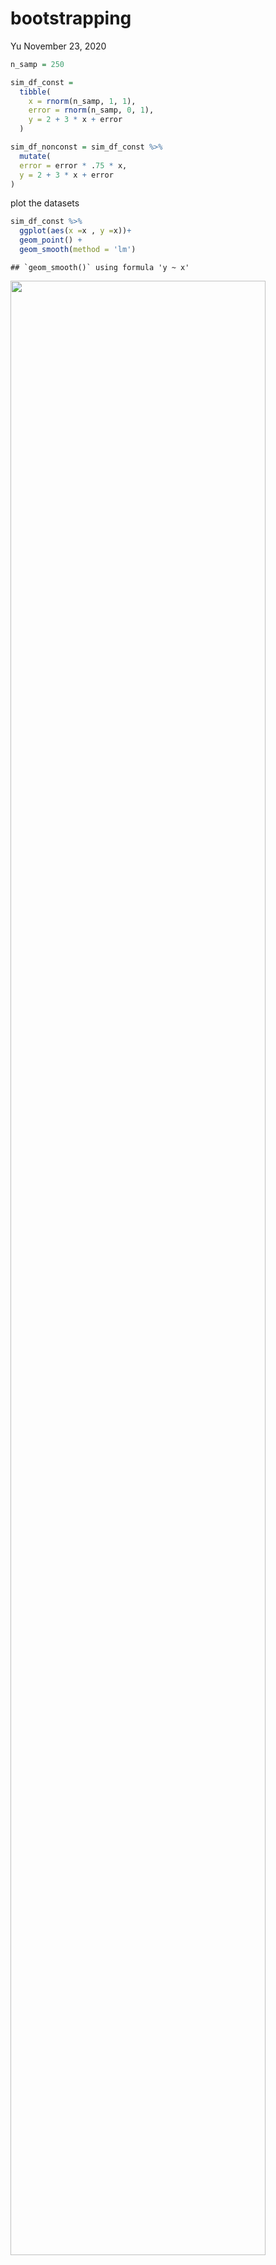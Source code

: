 bootstrapping
================
Yu
November 23, 2020

``` r
n_samp = 250

sim_df_const = 
  tibble(
    x = rnorm(n_samp, 1, 1),
    error = rnorm(n_samp, 0, 1),
    y = 2 + 3 * x + error
  )

sim_df_nonconst = sim_df_const %>% 
  mutate(
  error = error * .75 * x,
  y = 2 + 3 * x + error
)
```

plot the datasets

``` r
sim_df_const %>% 
  ggplot(aes(x =x , y =x))+
  geom_point() +
  geom_smooth(method = 'lm')
```

    ## `geom_smooth()` using formula 'y ~ x'

<img src="bootstrapping_files/figure-markdown_github/unnamed-chunk-2-1.png" width="90%" />

``` r
sim_df_nonconst %>% 
  ggplot(aes(x =x , y =x))+
  geom_point() +
  geom_smooth(method = 'lm')
```

    ## `geom_smooth()` using formula 'y ~ x'

<img src="bootstrapping_files/figure-markdown_github/unnamed-chunk-2-2.png" width="90%" />

``` r
lm(y~x, data = sim_df_const) %>% broom::tidy()
```

    ## # A tibble: 2 x 5
    ##   term        estimate std.error statistic   p.value
    ##   <chr>          <dbl>     <dbl>     <dbl>     <dbl>
    ## 1 (Intercept)     2.00    0.0910      21.9 5.26e- 60
    ## 2 x               3.08    0.0656      46.9 2.42e-125

``` r
lm(y~x, data = sim_df_nonconst) %>% broom::tidy()
```

    ## # A tibble: 2 x 5
    ##   term        estimate std.error statistic   p.value
    ##   <chr>          <dbl>     <dbl>     <dbl>     <dbl>
    ## 1 (Intercept)     1.97    0.0980      20.1 4.73e- 54
    ## 2 x               3.14    0.0706      44.5 2.99e-120

Draw one bootstrap sample
-------------------------

``` r
boot_sample = function(df){
  
  sample_frac(df, replace = TRUE) %>% 
    arrange(x)
}
```

Check if this works

``` r
boot_sample(sim_df_nonconst) %>% 
  ggplot(aes(x =x , y =x))+
  geom_point(alpha = .3) +
  geom_smooth(method = 'lm') +
  ylim(-5, 16)
```

    ## `geom_smooth()` using formula 'y ~ x'

<img src="bootstrapping_files/figure-markdown_github/unnamed-chunk-5-1.png" width="90%" />

``` r
boot_sample(sim_df_nonconst) %>% 
  lm(y~x, data = .) %>% 
  broom::tidy()
```

    ## # A tibble: 2 x 5
    ##   term        estimate std.error statistic   p.value
    ##   <chr>          <dbl>     <dbl>     <dbl>     <dbl>
    ## 1 (Intercept)     2.05    0.0904      22.7 1.49e- 62
    ## 2 x               3.01    0.0630      47.7 5.93e-127

Many samples and analysis
-------------------------

``` r
boot_straps = 
  tibble(
    strap_number = 1:1000,
    strap_sample = rerun(1000, boot_sample(sim_df_nonconst))
  )
```

Can I run my analysis on these...?

``` r
boot_results = 
  boot_straps %>% 
  mutate(
      models= map(.x = strap_sample, ~lm(y~x, data = .x)),
      results = map(models, broom::tidy)
  ) %>% 
  select(strap_number, results) %>% 
  unnest(results)
```

What do I have now?

``` r
boot_results %>% 
  group_by(term) %>% 
  summarise(
    mean_est = mean(estimate),
    sd_est = sd(estimate)
  )
```

    ## `summarise()` ungrouping output (override with `.groups` argument)

    ## # A tibble: 2 x 3
    ##   term        mean_est sd_est
    ##   <chr>          <dbl>  <dbl>
    ## 1 (Intercept)     1.97 0.0627
    ## 2 x               3.14 0.101

Look at the distributions

``` r
boot_results %>% 
  filter(term == 'x') %>% 
  ggplot(aes(x = estimate)) +
  geom_density()
```

<img src="bootstrapping_files/figure-markdown_github/unnamed-chunk-10-1.png" width="90%" />

construct bootstrap CI

``` r
boot_results %>% 
  group_by(term) %>% 
  summarise(
    ci_lower = quantile(estimate, 0.025),
    ci_upper = quantile(estimate, 0.975)
  )
```

    ## `summarise()` ungrouping output (override with `.groups` argument)

    ## # A tibble: 2 x 3
    ##   term        ci_lower ci_upper
    ##   <chr>          <dbl>    <dbl>
    ## 1 (Intercept)     1.84     2.08
    ## 2 x               2.95     3.34

Bootstrap using modelr
----------------------

Can we simplyfy anything ... ?

``` r
sim_df_nonconst %>% 
  bootstrap(1000, id = 'strap_number') %>% 
  mutate(
      models= map(.x = strap, ~lm(y~x, data = .x)),
      results = map(models, broom::tidy)
  ) %>% 
  select(strap_number, results) %>% 
  unnest(results) %>% 
   group_by(term) %>% 
  summarise(
    mean_est = mean(estimate),
    sd_est = sd(estimate))
```

    ## `summarise()` ungrouping output (override with `.groups` argument)

    ## # A tibble: 2 x 3
    ##   term        mean_est sd_est
    ##   <chr>          <dbl>  <dbl>
    ## 1 (Intercept)     1.97 0.0654
    ## 2 x               3.14 0.108

Revisit
-------

``` r
data('nyc_airbnb')

nyc_airbnb = 
  nyc_airbnb %>% 
  mutate(stars = review_scores_location / 2) %>% 
  rename(
    borough = neighbourhood_group
  ) %>% 
  filter(borough != 'Staten Island') %>% 
  select(price,stars, borough, neighbourhood, room_type)
```

``` r
nyc_airbnb %>% 
  ggplot(aes(x = stars, y = price)) +
  geom_point()
```

    ## Warning: Removed 9962 rows containing missing values (geom_point).

<img src="bootstrapping_files/figure-markdown_github/unnamed-chunk-14-1.png" width="90%" />

``` r
airbnb_boot_results = 
nyc_airbnb %>% 
  filter(borough == 'Manhattan') %>% 
  drop_na(stars) %>% 
  bootstrap(1000, id = 'strap_number') %>% 
  mutate(
      models= map(.x = strap, ~lm(price~stars, data = .x)),
      results = map(models, broom::tidy)
  ) %>% 
  select(strap_number, results) %>% 
  unnest(results)

airbnb_boot_results %>% 
   group_by(term) %>% 
  summarise(
    mean_est = mean(estimate),
    sd_est = sd(estimate))
```

    ## `summarise()` ungrouping output (override with `.groups` argument)

    ## # A tibble: 2 x 3
    ##   term        mean_est sd_est
    ##   <chr>          <dbl>  <dbl>
    ## 1 (Intercept)    -34.8  32.6 
    ## 2 stars           43.4   6.61

Compare this to `lm`

``` r
nyc_airbnb %>% 
  filter(borough == 'Manhattan') %>% 
  drop_na(stars) %>% 
  lm(price~stars, data = .) %>% 
  broom::tidy()
```

    ## # A tibble: 2 x 5
    ##   term        estimate std.error statistic  p.value
    ##   <chr>          <dbl>     <dbl>     <dbl>    <dbl>
    ## 1 (Intercept)    -34.3     22.9      -1.50 1.35e- 1
    ## 2 stars           43.3      4.78      9.07 1.39e-19

``` r
airbnb_boot_results %>% 
  filter(term == 'stars') %>% 
  ggplot(aes(x = estimate)) +
  geom_density()
```

<img src="bootstrapping_files/figure-markdown_github/unnamed-chunk-17-1.png" width="90%" />
